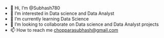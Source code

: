 - 👋 Hi, I’m @Subhash780
- 👀 I’m interested in Data science and Data Analyst
- 🌱 I’m currently learning Data Science
- 💞️ I’m looking to collaborate on Data science and Data Analyst projects
- 📫 How to reach me chopparasubhash@gmail.com

<!---
Subhash780/Subhash780 is a ✨ special ✨ repository because its `README.md` (this file) appears on your GitHub profile.
You can click the Preview link to take a look at your changes.
--->
